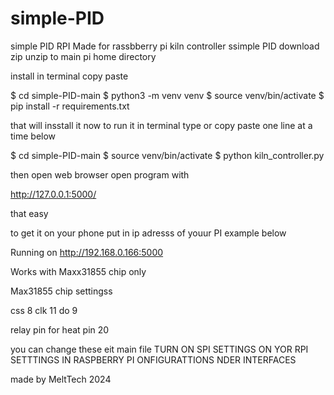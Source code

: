 # simple-PID
simple PID RPI
Made for rassbberry pi kiln controller ssimple PID
download zip unzip to main pi home directory 

install
in terminal copy paste 

$    cd simple-PID-main
$    python3 -m venv venv
$    source venv/bin/activate
$    pip install -r requirements.txt

that will insstall it now to run it in terminal type or copy  paste one line at a time below

$    cd simple-PID-main
$    source venv/bin/activate
$    python kiln_controller.py

then open web browser open program with

http://127.0.0.1:5000/

that easy

to get it on your phone put in ip adresss of youur PI example below

Running on http://192.168.0.166:5000


Works with Maxx31855 chip only

Max31855 chip settingss 

css 8
clk 11
do 9

relay pin for heat pin 20

you can change these eit main file
TURN ON SPI SETTINGS ON YOR RPI SETTTINGS IN RASPBERRY PI ONFIGURATTIONS NDER INTERFACES


made by MeltTech 2024
